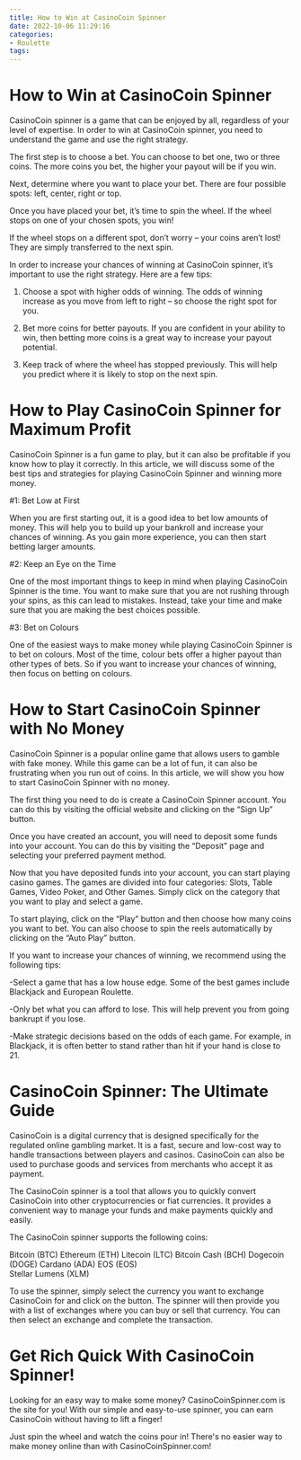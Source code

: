 ```yaml
---
title: How to Win at CasinoCoin Spinner
date: 2022-10-06 11:29:16
categories:
- Roulette
tags:
---
```



#  How to Win at CasinoCoin Spinner

CasinoCoin spinner is a game that can be enjoyed by all, regardless of your level of expertise. In order to win at CasinoCoin spinner, you need to understand the game and use the right strategy.

The first step is to choose a bet. You can choose to bet one, two or three coins. The more coins you bet, the higher your payout will be if you win.

Next, determine where you want to place your bet. There are four possible spots: left, center, right or top.

Once you have placed your bet, it’s time to spin the wheel. If the wheel stops on one of your chosen spots, you win!

If the wheel stops on a different spot, don’t worry – your coins aren’t lost! They are simply transferred to the next spin.

In order to increase your chances of winning at CasinoCoin spinner, it’s important to use the right strategy. Here are a few tips:

1) Choose a spot with higher odds of winning. The odds of winning increase as you move from left to right – so choose the right spot for you.

2) Bet more coins for better payouts. If you are confident in your ability to win, then betting more coins is a great way to increase your payout potential.

3) Keep track of where the wheel has stopped previously. This will help you predict where it is likely to stop on the next spin.

#  How to Play CasinoCoin Spinner for Maximum Profit

CasinoCoin Spinner is a fun game to play, but it can also be profitable if you know how to play it correctly. In this article, we will discuss some of the best tips and strategies for playing CasinoCoin Spinner and winning more money.

#1: Bet Low at First

When you are first starting out, it is a good idea to bet low amounts of money. This will help you to build up your bankroll and increase your chances of winning. As you gain more experience, you can then start betting larger amounts.

#2: Keep an Eye on the Time

One of the most important things to keep in mind when playing CasinoCoin Spinner is the time. You want to make sure that you are not rushing through your spins, as this can lead to mistakes. Instead, take your time and make sure that you are making the best choices possible.

#3: Bet on Colours

One of the easiest ways to make money while playing CasinoCoin Spinner is to bet on colours. Most of the time, colour bets offer a higher payout than other types of bets. So if you want to increase your chances of winning, then focus on betting on colours.

#  How to Start CasinoCoin Spinner with No Money

CasinoCoin Spinner is a popular online game that allows users to gamble with fake money. While this game can be a lot of fun, it can also be frustrating when you run out of coins. In this article, we will show you how to start CasinoCoin Spinner with no money.

The first thing you need to do is create a CasinoCoin Spinner account. You can do this by visiting the official website and clicking on the “Sign Up” button.

Once you have created an account, you will need to deposit some funds into your account. You can do this by visiting the “Deposit” page and selecting your preferred payment method.

Now that you have deposited funds into your account, you can start playing casino games. The games are divided into four categories: Slots, Table Games, Video Poker, and Other Games. Simply click on the category that you want to play and select a game.

To start playing, click on the “Play” button and then choose how many coins you want to bet. You can also choose to spin the reels automatically by clicking on the “Auto Play” button.

If you want to increase your chances of winning, we recommend using the following tips:

-Select a game that has a low house edge. Some of the best games include Blackjack and European Roulette.

-Only bet what you can afford to lose. This will help prevent you from going bankrupt if you lose.

-Make strategic decisions based on the odds of each game. For example, in Blackjack, it is often better to stand rather than hit if your hand is close to 21.

#  CasinoCoin Spinner: The Ultimate Guide

CasinoCoin is a digital currency that is designed specifically for the regulated online gambling market. It is a fast, secure and low-cost way to handle transactions between players and casinos. CasinoCoin can also be used to purchase goods and services from merchants who accept it as payment.

The CasinoCoin spinner is a tool that allows you to quickly convert CasinoCoin into other cryptocurrencies or fiat currencies. It provides a convenient way to manage your funds and make payments quickly and easily.

The CasinoCoin spinner supports the following coins:

Bitcoin (BTC)
Ethereum (ETH)
Litecoin (LTC)
Bitcoin Cash (BCH)
Dogecoin (DOGE)
Cardano (ADA) 
EOS (EOS)  
Stellar Lumens (XLM) 

To use the spinner, simply select the currency you want to exchange CasinoCoin for and click on the button. The spinner will then provide you with a list of exchanges where you can buy or sell that currency. You can then select an exchange and complete the transaction.

#  Get Rich Quick With CasinoCoin Spinner!

Looking for an easy way to make some money? CasinoCoinSpinner.com is the site for you! With our simple and easy-to-use spinner, you can earn CasinoCoin without having to lift a finger!

Just spin the wheel and watch the coins pour in! There's no easier way to make money online than with CasinoCoinSpinner.com!